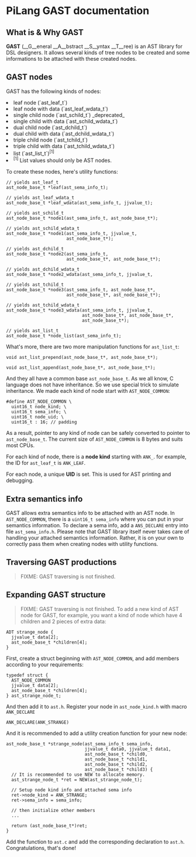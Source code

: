 # PiLang GAST documentation

## What is & Why GAST
__GAST__ (__G__eneral __A__bstract __S__yntax __T__ree) is an AST library
for DSL designers. It allows several kinds of tree nodes to be created
and some informations to be attached with these created nodes.

## GAST nodes
GAST has the following kinds of nodes:
<lo>
  <li>leaf node               (`ast_leaf_t`)</li>
  <li>leaf node with data     (`ast_leaf_wdata_t`)</li>
  <li>single child node       (`ast_schild_t`) _deprecated_</li>
  <li>single child with data  (`ast_schild_wdata_t`)</li>
  <li>dual child node         (`ast_dchild_t`)</li>
  <li>dual child with data    (`ast_dchild_wdata_t`)</li>
  <li>triple child node       (`ast_tchild_t`)</li>
  <li>triple child with data  (`ast_tchild_wdata_t`)</li>
  <li>list                    (`ast_list_t`)<sup>[1]</sup><li> 
</lo>
<sup>[1]</sup> List values should only be AST nodes.

To create these nodes, here's utility functions:

    // yields ast_leaf_t
    ast_node_base_t *leaf(ast_sema_info_t);

    // yields ast_leaf_wdata_t
    ast_node_base_t *leaf_wdata(ast_sema_info_t, jjvalue_t);

    // yields ast_schild_t
    ast_node_base_t *node1(ast_sema_info_t, ast_node_base_t*);

    // yields ast_schild_wdata_t
    ast_node_base_t *node1(ast_sema_info_t, jjvalue_t,
                           ast_node_base_t*);
    
    // yields ast_dchild_t
    ast_node_base_t *node2(ast_sema_info_t,
                           ast_node_base_t*, ast_node_base_t*);
    
    // yields ast_dchild_wdata_t
    ast_node_base_t *node2_wdata(ast_sema_info_t, jjvalue_t,

    // yields ast_tchild_t
    ast_node_base_t *node3(ast_sema_info_t, ast_node_base_t*,
                           ast_node_base_t*, ast_node_base_t*);

    // yields ast_tchild_wdata_t
    ast_node_base_t *node3_wdata(ast_sema_info_t, jjvalue_t,
                                 ast_node_base_t*, ast_node_base_t*,
                                 ast_node_base_t*);

    // yields ast_list_t
    ast_node_base_t *node_list(ast_sema_info_t);

What's more, there are two more manipulation functions for `ast_list_t`:

    void ast_list_prepend(ast_node_base_t*, ast_node_base_t*);

    void ast_list_append(ast_node_base_t*, ast_node_base_t*);

And they all have a common base `ast_node_base_t`. As we all know, C
language does not have inheritance. So we use special trick to simulate
inheritance. We made each kind of node start with `AST_NODE_COMMON`:

    #define AST_NODE_COMMON \
      uint16_t node_kind; \
      uint16_t sema_info; \
      uint16_t node_uid; \
      uint16_t : 16; // padding

As a result, pointer to any kind of node can be safely converted to 
pointer to `ast_node_base_t`. The current size of `AST_NODE_COMMON` is 8
bytes and suits most CPUs.

For each kind of node, there is a __node kind__ starting with `ANK_`. for
example, the ID for `ast_leaf_t` is `ANK_LEAF`.

For each node, a unique __UID__ is set. This is used for AST printing and
debugging.

## Extra semantics info
GAST allows extra semantics info to be attached with an AST node. In
`AST_NODE_COMMON`, there is a `uint16_t sema_info` where you can put in
your semantics information. To declare a sema info, add a `ANS_DECLARE`
entry into file `ast_sema_info.h`.
Please note that GAST library itself never takes care of handling your
attached semantics information. Rather, it is on your own to correctly
pass them when creating nodes with utility functions.

## Traversing GAST productions
> FIXME: GAST traversing is not finished.

## Expanding GAST structure
> FIXME: GAST traversing is not finished.
To add a new kind of AST node for GAST, for example, you want a kind of
node which have 4 children and 2 pieces of extra data:

    ADT strange_node {
      jjvalue_t data[2];
      ast_node_base_t *children[4];
    }

First, create a struct beginning with `AST_NODE_COMMON`, and add members
according to your requirements:

    typedef struct {
      AST_NODE_COMMON
      jjvalue_t data[2];
      ast_node_base_t *children[4];
    } ast_strange_node_t;

And then add it to `ast.h`. Register your node in `ast_node_kind.h` with 
macro `ANK_DECLARE`

    ANK_DECLARE(ANK_STRANGE)

And it is recommended to add a utility creation function for your new 
node:

    ast_node_base_t *strange_node(ast_sema_info_t sema_info,
                                  jjvalue_t data0, jjvalue_t data1,
                                  ast_node_base_t *child0,
                                  ast_node_base_t *child1,
                                  ast_node_base_t *child2,
                                  ast_node_base_t *child3) {
      // It is recommended to use NEW to allocate memory.
      ast_strange_node_t *ret = NEW(ast_strange_node_t);

      // Setup node kind info and attached sema info
      ret->node_kind = ANK_STRANGE;
      ret->sema_info = sema_info;

      // then initialize other members
      ...

      return (ast_node_base_t*)ret;
    }

Add the function to `ast.c` and add the corresponding declaration to
`ast.h`. Congratulations, that's done!

